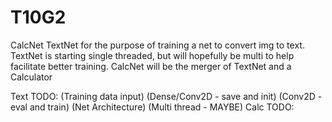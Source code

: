 # T10G2
CalcNet
TextNet for the purpose of training a net to convert img to text. TextNet is starting single threaded, but will hopefully be multi to help facilitate better training.
CalcNet will be the merger of TextNet and a Calculator 

Text TODO:
 (Training data input)
 (Dense/Conv2D - save and init)
 (Conv2D - eval and train)
 (Net Architecture) 
 (Multi thread - MAYBE)
Calc TODO:
